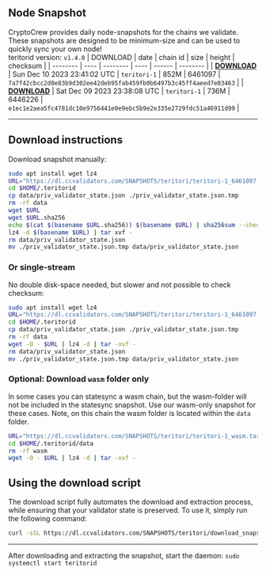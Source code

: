 ## Node Snapshot
CryptoCrew provides daily node-snapshots for the chains we validate. These snapshots are designed to be minimum-size and can be used to quickly sync your own node!  
teritorid version: `v1.4.0`
| DOWNLOAD | date | chain id | size | height | checksum |
| -------- | ---- | -------- | ---- | ------ | -------- |
| **[DOWNLOAD](https://dl.ccvalidators.com/SNAPSHOTS/teritori/teritori-1_6461097.tar.lz4)** | Sun Dec 10 2023 23:41:02 UTC | `teritori-1` | 852M | 6461097 | `7a7f42cbcc2d0e83b9d302ee42deb95fab459fb0b6497b3c45ff4aeed7e03463` |
| **[DOWNLOAD](https://dl.ccvalidators.com/SNAPSHOTS/teritori/teritori-1_6446226.tar.lz4)** | Sat Dec 09 2023 23:38:08 UTC | `teritori-1` | 736M | 6446226 | `e1ec1e2aea5fc4781dc10e9756441e0e9ebc5b9e2e335e2729fdc51a46911d99` |

---

## Download instructions
Download snapshot manually:
```sh
sudo apt install wget lz4
URL="https://dl.ccvalidators.com/SNAPSHOTS/teritori/teritori-1_6461097.tar.lz4"
cd $HOME/.teritorid
cp data/priv_validator_state.json ./priv_validator_state.json.tmp
rm -rf data
wget $URL
wget $URL.sha256
echo $(cat $(basename $URL.sha256)) $(basename $URL) | sha256sum --check
lz4 -d $(basename $URL) | tar xvf -
rm data/priv_validator_state.json
mv ./priv_validator_state.json.tmp data/priv_validator_state.json
```

### Or single-stream
No double disk-space needed, but slower and not possible to check checksum:
```sh
sudo apt install wget lz4
URL="https://dl.ccvalidators.com/SNAPSHOTS/teritori/teritori-1_6461097.tar.lz4"
cd $HOME/.teritorid
cp data/priv_validator_state.json ./priv_validator_state.json.tmp
rm -rf data
wget -O - $URL | lz4 -d | tar -xvf -
rm data/priv_validator_state.json
mv ./priv_validator_state.json.tmp data/priv_validator_state.json
```


### Optional: Download `wasm` folder only
In some cases you can statesync a wasm chain, but the wasm-folder will not be included in the statesync snapshot. Use our wasm-only snapshot for these cases. Note, on this chain the wasm folder is located within the `data` folder.
```sh
URL="https://dl.ccvalidators.com/SNAPSHOTS/teritori/teritori-1_wasm.tar.lz4"
cd $HOME/.teritorid/data
rm -rf wasm
wget -O - $URL | lz4 -d | tar -xvf -
```


## Using the download script

The download script fully automates the download and extraction process, while ensuring that your validator state is preserved. To use it, simply run the following command:
```sh
curl -sSL https://dl.ccvalidators.com/SNAPSHOTS/teritori/download_snapshot.sh | bash
```
---

After downloading and extracting the snapshot, start the daemon: `sudo systemctl start teritorid`


